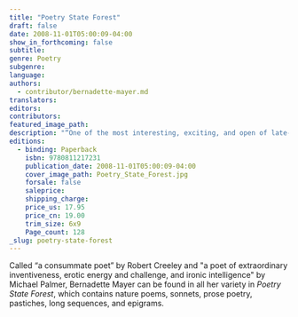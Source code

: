 ```yaml
---
title: "Poetry State Forest"
draft: false
date: 2008-11-01T05:00:09-04:00
show_in_forthcoming: false
subtitle:
genre: Poetry
subgenre:
language:
authors:
  - contributor/bernadette-mayer.md
translators:
editors:
contributors:
featured_image_path:
description: "“One of the most interesting, exciting, and open of late-20th century experimental poets.”—Tom Clark, San Francisco Chronicle "
editions:
  - binding: Paperback
    isbn: 9780811217231
    publication_date: 2008-11-01T05:00:09-04:00
    cover_image_path: Poetry_State_Forest.jpg
    forsale: false
    saleprice:
    shipping_charge:
    price_us: 17.95
    price_cn: 19.00
    trim_size: 6x9
    Page_count: 128
_slug: poetry-state-forest
---
```


Called “a consummate poet” by Robert Creeley and "a poet of extraordinary inventiveness, erotic energy and challenge, and ironic intelligence" by Michael Palmer, Bernadette Mayer can be found in all her variety in _Poetry State Forest_, which contains nature poems, sonnets, prose poetry, pastiches, long sequences, and epigrams.

